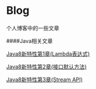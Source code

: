 # Blog
个人博客中的一些文章

####Java相关文章

[Java8新特性第1章(Lambda表达式)]()

[Java8新特性第2章(接口默认方法)]()

[Java8新特性第3章(Stream API)]()